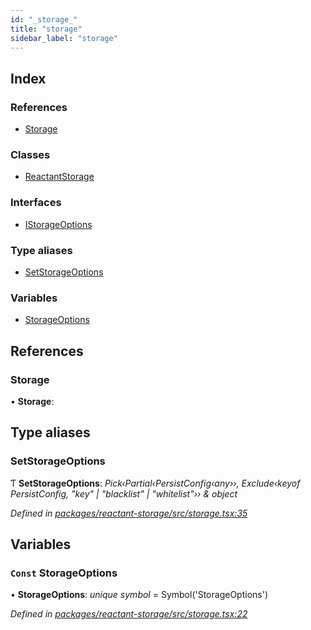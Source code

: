 ```yaml
---
id: "_storage_"
title: "storage"
sidebar_label: "storage"
---
```


## Index

### References

* [Storage](_storage_.md#storage)

### Classes

* [ReactantStorage](../classes/_storage_.reactantstorage.md)

### Interfaces

* [IStorageOptions](../interfaces/_storage_.istorageoptions.md)

### Type aliases

* [SetStorageOptions](_storage_.md#setstorageoptions)

### Variables

* [StorageOptions](_storage_.md#const-storageoptions)

## References

###  Storage

• **Storage**:

## Type aliases

###  SetStorageOptions

Ƭ **SetStorageOptions**: *Pick‹Partial‹PersistConfig‹any››, Exclude‹keyof PersistConfig<any>, "key" | "blacklist" | "whitelist"›› & object*

*Defined in [packages/reactant-storage/src/storage.tsx:35](https://github.com/unadlib/reactant/blob/3ea14604/packages/reactant-storage/src/storage.tsx#L35)*

## Variables

### `Const` StorageOptions

• **StorageOptions**: *unique symbol* = Symbol('StorageOptions')

*Defined in [packages/reactant-storage/src/storage.tsx:22](https://github.com/unadlib/reactant/blob/3ea14604/packages/reactant-storage/src/storage.tsx#L22)*
